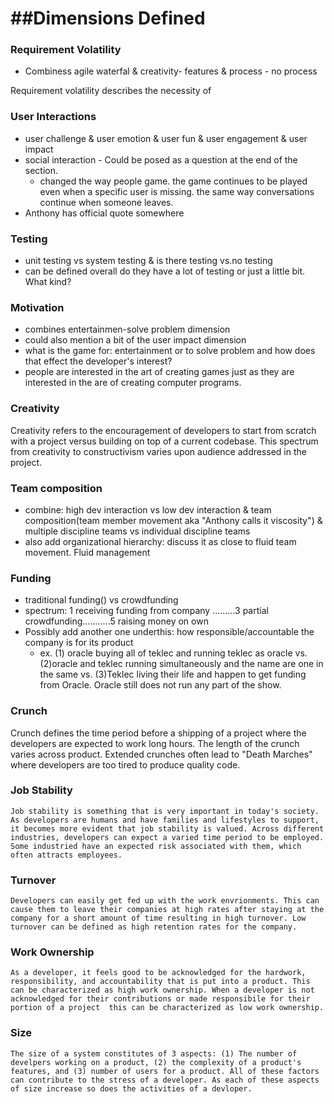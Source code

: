 ##Dimensions Defined
===

### Requirement Volatility
   - Combiness agile waterfal & creativity- features & process - no process

   Requirement volatility describes the necessity of 
   
### User Interactions
   - user challenge & user emotion & user fun & user engagement & user impact
   - social interaction - Could be posed as a question at the end of the section.
      - changed the way people game. the game continues to be played even when a specific user is missing. the same way conversations continue when someone leaves.
   - Anthony has official quote somewhere
   
### Testing
 - unit testing vs system testing & is there testing vs.no testing
 - can be defined overall do they have a lot of testing or just a little bit. What kind?
 
### Motivation
   - combines entertainmen-solve problem dimension
   - could also mention a bit of the user impact dimension
   - what is the game for: entertainment or to solve problem and how does that effect the developer's interest?
   - people are interested in the art of creating games just as they are interested in the are of creating computer programs.
   
### Creativity
   
   Creativity refers to the encouragement of developers to start from scratch with a project versus building on top of a current codebase. This spectrum from creativity to constructivism varies upon audience addressed in the project.

### Team composition
   - combine: high dev interaction vs low dev interaction  & team composition(team member movement aka "Anthony calls it viscosity") & multiple discipline teams vs individual discipline teams
   - also add organizational hierarchy: discuss it as close to fluid team movement. Fluid management

### Funding
   - traditional funding() vs crowdfunding
   - spectrum: 1 receiving funding from company .........3 partial crowdfunding...........5 raising money on own
   - Possibly add another one underthis: how responsible/accountable the company is for its product
      - ex. (1) oracle buying all of teklec and running teklec as oracle vs. (2)oracle and teklec running simultaneously and the name are one in the same vs. (3)Teklec living their life and happen to get funding from Oracle. Oracle still does not run any part of the show.
   
### Crunch
   
   Crunch defines the time period before a shipping of a project where the developers are expected to work long hours. 
   The length of the crunch varies across product. Extended crunches often lead to "Death Marches" where developers are too tired to produce quality code.

### Job Stability
	
	Job stability is something that is very important in today's society. As developers are humans and have families and lifestyles to support, it becomes more evident that job stability is valued. Across different industries, developers can expect a varied time period to be employed. Some industried have an expected risk associated with them, which often attracts employees.
   
### Turnover
   	
   	Developers can easily get fed up with the work envrionments. This can cause them to leave their companies at high rates after staying at the company for a short amount of time resulting in high turnover. Low turnover can be defined as high retention rates for the company. 

### Work Ownership
		
	As a developer, it feels good to be acknowledged for the hardwork, responsibility, and accountability that is put into a product. This can be characterized as high work ownership. When a developer is not acknowledged for their contributions or made responsibile for their portion of a project  this can be characterized as low work ownership.

### Size
	
	The size of a system constitutes of 3 aspects: (1) The number of develpers working on a product, (2) the complexity of a product's features, and (3) number of users for a product. All of these factors can contribute to the stress of a developer. As each of these aspects of size increase so does the activities of a devloper.
   
